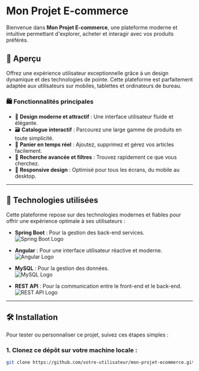 # Mon Projet E-commerce

Bienvenue dans **Mon Projet E-commerce**, une plateforme moderne et intuitive permettant d'explorer, acheter et interagir avec vos produits préférés.

## 🚀 Aperçu

Offrez une expérience utilisateur exceptionnelle grâce à un design dynamique et des technologies de pointe. Cette plateforme est parfaitement adaptée aux utilisateurs sur mobiles, tablettes et ordinateurs de bureau.

### 🛍️ Fonctionnalités principales

- 🎨 **Design moderne et attractif** : Une interface utilisateur fluide et élégante.
- 🗃️ **Catalogue interactif** : Parcourez une large gamme de produits en toute simplicité.
- 🛒 **Panier en temps réel** : Ajoutez, supprimez et gérez vos articles facilement.
- 🔎 **Recherche avancée et filtres** : Trouvez rapidement ce que vous cherchez.
- 🔄 **Responsive design** : Optimisé pour tous les écrans, du mobile au desktop.

---

## 🚀 Technologies utilisées

Cette plateforme repose sur des technologies modernes et fiables pour offrir une expérience optimale à ses utilisateurs :

- **Spring Boot** : Pour la gestion des back-end services.  
  ![Spring Boot Logo](https://upload.wikimedia.org/wikipedia/commons/e/e5/Spring_Framework_Logo_2018.svg)

- **Angular** : Pour une interface utilisateur réactive et moderne.  
  ![Angular Logo](https://upload.wikimedia.org/wikipedia/commons/thumb/c/cf/Angular_full_color_logo.svg/1200px-Angular_full_color_logo.svg.png)

- **MySQL** : Pour la gestion des données.  
  ![MySQL Logo](https://upload.wikimedia.org/wikipedia/commons/thumb/2/29/MySQL_logo.svg/1200px-MySQL_logo.svg.png)

- **REST API** : Pour la communication entre le front-end et le back-end.  
  ![REST API Logo](https://upload.wikimedia.org/wikipedia/commons/thumb/4/45/RESTful_Web_Services_Logo.svg/600px-RESTful_Web_Services_Logo.svg.png)

---

## 🛠️ Installation

Pour tester ou personnaliser ce projet, suivez ces étapes simples :

### 1. Clonez ce dépôt sur votre machine locale :

```bash
git clone https://github.com/votre-utilisateur/mon-projet-ecommerce.git
